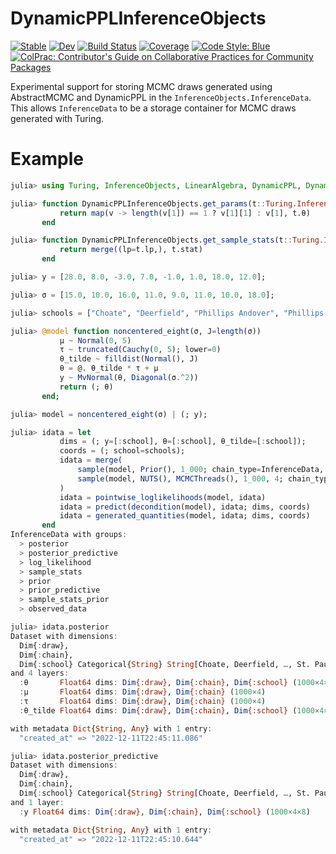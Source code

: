 # DynamicPPLInferenceObjects

[![Stable](https://img.shields.io/badge/docs-stable-blue.svg)](https://sethaxen.github.io/DynamicPPLInferenceObjects.jl/stable/)
[![Dev](https://img.shields.io/badge/docs-dev-blue.svg)](https://sethaxen.github.io/DynamicPPLInferenceObjects.jl/dev/)
[![Build Status](https://github.com/sethaxen/DynamicPPLInferenceObjects.jl/actions/workflows/CI.yml/badge.svg?branch=main)](https://github.com/sethaxen/DynamicPPLInferenceObjects.jl/actions/workflows/CI.yml?query=branch%3Amain)
[![Coverage](https://codecov.io/gh/sethaxen/DynamicPPLInferenceObjects.jl/branch/main/graph/badge.svg)](https://codecov.io/gh/sethaxen/DynamicPPLInferenceObjects.jl)
[![Code Style: Blue](https://img.shields.io/badge/code%20style-blue-4495d1.svg)](https://github.com/invenia/BlueStyle)
[![ColPrac: Contributor's Guide on Collaborative Practices for Community Packages](https://img.shields.io/badge/ColPrac-Contributor's%20Guide-blueviolet)](https://github.com/SciML/ColPrac)

Experimental support for storing MCMC draws generated using AbstractMCMC and DynamicPPL in the `InferenceObjects.InferenceData`.
This allows `InferenceData` to be a storage container for MCMC draws generated with Turing.

# Example

```julia
julia> using Turing, InferenceObjects, LinearAlgebra, DynamicPPL, DynamicPPLInferenceObjects

julia> function DynamicPPLInferenceObjects.get_params(t::Turing.Inference.HMCTransition)
           return map(v -> length(v[1]) == 1 ? v[1][1] : v[1], t.θ)
       end

julia> function DynamicPPLInferenceObjects.get_sample_stats(t::Turing.Inference.HMCTransition)
           return merge((lp=t.lp,), t.stat)
       end

julia> y = [28.0, 8.0, -3.0, 7.0, -1.0, 1.0, 18.0, 12.0];

julia> σ = [15.0, 10.0, 16.0, 11.0, 9.0, 11.0, 10.0, 18.0];

julia> schools = ["Choate", "Deerfield", "Phillips Andover", "Phillips Exeter", "Hotchkiss", "Lawrenceville", "St. Paul's", "Mt. Hermon"];

julia> @model function noncentered_eight(σ, J=length(σ))
           μ ~ Normal(0, 5)
           τ ~ truncated(Cauchy(0, 5); lower=0)
           θ_tilde ~ filldist(Normal(), J)
           θ = @. θ_tilde * τ + μ
           y ~ MvNormal(θ, Diagonal(σ.^2))
           return (; θ)
       end;

julia> model = noncentered_eight(σ) | (; y);

julia> idata = let
           dims = (; y=[:school], θ=[:school], θ_tilde=[:school]);
           coords = (; school=schools);
           idata = merge(
               sample(model, Prior(), 1_000; chain_type=InferenceData, dims, coords),
               sample(model, NUTS(), MCMCThreads(), 1_000, 4; chain_type=InferenceData, dims, coords),
           )
           idata = pointwise_loglikelihoods(model, idata)
           idata = predict(decondition(model), idata; dims, coords)
           idata = generated_quantities(model, idata; dims, coords)
       end
InferenceData with groups:
  > posterior
  > posterior_predictive
  > log_likelihood
  > sample_stats
  > prior
  > prior_predictive
  > sample_stats_prior
  > observed_data

julia> idata.posterior
Dataset with dimensions: 
  Dim{:draw},
  Dim{:chain},
  Dim{:school} Categorical{String} String[Choate, Deerfield, …, St. Paul's, Mt. Hermon] Unordered
and 4 layers:
  :θ       Float64 dims: Dim{:draw}, Dim{:chain}, Dim{:school} (1000×4×8)
  :μ       Float64 dims: Dim{:draw}, Dim{:chain} (1000×4)
  :τ       Float64 dims: Dim{:draw}, Dim{:chain} (1000×4)
  :θ_tilde Float64 dims: Dim{:draw}, Dim{:chain}, Dim{:school} (1000×4×8)

with metadata Dict{String, Any} with 1 entry:
  "created_at" => "2022-12-11T22:45:11.086"

julia> idata.posterior_predictive
Dataset with dimensions: 
  Dim{:draw},
  Dim{:chain},
  Dim{:school} Categorical{String} String[Choate, Deerfield, …, St. Paul's, Mt. Hermon] Unordered
and 1 layer:
  :y Float64 dims: Dim{:draw}, Dim{:chain}, Dim{:school} (1000×4×8)

with metadata Dict{String, Any} with 1 entry:
  "created_at" => "2022-12-11T22:45:10.644"
```
